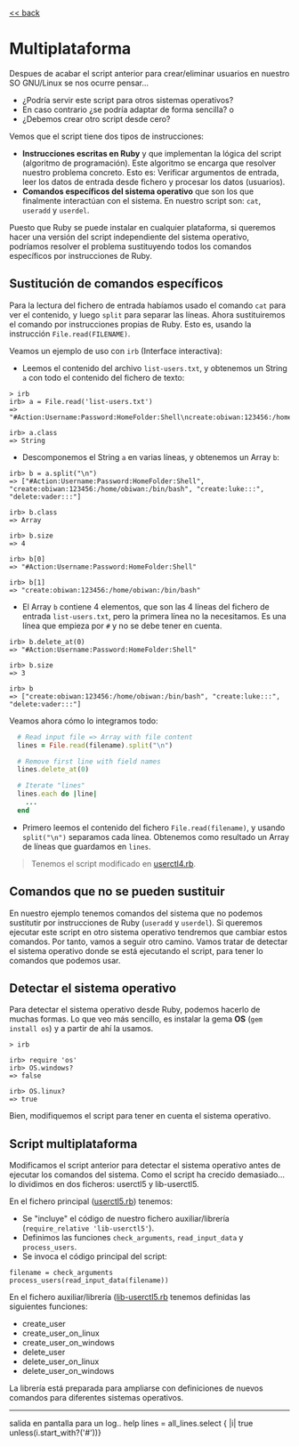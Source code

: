 [<< back](README.md)

# Multiplataforma

Despues de acabar el script anterior para crear/eliminar usuarios en nuestro SO GNU/Linux se nos ocurre pensar...
* ¿Podría servir este script para otros sistemas operativos?
* En caso contrario ¿se podría adaptar de forma sencilla? o
* ¿Debemos crear otro script desde cero?

Vemos que el script tiene dos tipos de instrucciones:
* **Instrucciones escritas en Ruby** y que implementan la lógica del script (algoritmo de programación). Este algoritmo se encarga que resolver nuestro problema concreto. Esto es: Verificar argumentos de entrada, leer los datos de entrada desde fichero y procesar los datos (usuarios).
* **Comandos específicos del sistema operativo** que son los que finalmente interactúan con el sistema. En nuestro script son: `cat`, `useradd` y `userdel`.

Puesto que Ruby se puede instalar en cualquier plataforma, si queremos hacer una versión del script independiente del sistema operativo, podríamos resolver el problema sustituyendo todos los comandos específicos por instrucciones de Ruby.

## Sustitución de comandos específicos

Para la lectura del fichero de entrada habíamos usado el comando `cat` para ver el contenido, y luego `split` para separar las líneas. Ahora sustituiremos el comando por instrucciones propias de Ruby. Esto es, usando la instrucción `File.read(FILENAME)`.

Veamos un ejemplo de uso con `irb` (Interface interactiva):
* Leemos el contenido del archivo `list-users.txt`, y obtenemos un String `a` con todo el contenido del fichero de texto:
```
> irb
irb> a = File.read('list-users.txt')
=> "#Action:Username:Password:HomeFolder:Shell\ncreate:obiwan:123456:/home/obiwan:/bin/bash\ncreate:luke:::\ndelete:vader:::\n"

irb> a.class
=> String
```
* Descomponemos el String `a` en varias líneas, y obtenemos un Array `b`:
```
irb> b = a.split("\n")
=> ["#Action:Username:Password:HomeFolder:Shell", "create:obiwan:123456:/home/obiwan:/bin/bash", "create:luke:::", "delete:vader:::"]

irb> b.class
=> Array

irb> b.size
=> 4

irb> b[0]
=> "#Action:Username:Password:HomeFolder:Shell"

irb> b[1]
=> "create:obiwan:123456:/home/obiwan:/bin/bash"
```
* El Array `b` contiene 4 elementos, que son las 4 líneas del fichero de entrada `list-users.txt`, pero la primera línea no la necesitamos. Es una línea que empieza por `#` y no se debe tener en cuenta.
```
irb> b.delete_at(0)
=> "#Action:Username:Password:HomeFolder:Shell"

irb> b.size
=> 3

irb> b
=> ["create:obiwan:123456:/home/obiwan:/bin/bash", "create:luke:::", "delete:vader:::"]
```

Veamos ahora cómo lo integramos todo:

```ruby
  # Read input file => Array with file content
  lines = File.read(filename).split("\n")

  # Remove first line with field names
  lines.delete_at(0)

  # Iterate "lines"
  lines.each do |line|
    ...
  end
```

* Primero leemos el contenido del fichero `File.read(filename)`, y usando `split("\n")` separamos cada línea. Obtenemos como resultado un Array de líneas que guardamos en `lines`.

> Tenemos el script modificado en [userctl4.rb](example/userctl4.rb).

## Comandos que no se pueden sustituir

En nuestro ejemplo tenemos comandos del sistema que no podemos sustitutir por instrucciones de Ruby (`useradd` y `userdel`). Si queremos ejecutar este script en otro sistema operativo tendremos que cambiar estos comandos. Por tanto, vamos a seguir otro camino. Vamos tratar de detectar el sistema operativo donde se está ejecutando el script, para tener lo comandos que podemos usar.

## Detectar el sistema operativo

Para detectar el sistema operativo desde Ruby, podemos hacerlo de muchas formas. Lo que veo más sencillo, es instalar la gema **OS** (`gem install os`) y a partir de ahí la usamos.

```
> irb

irb> require 'os'
irb> OS.windows?
=> false

irb> OS.linux?
=> true
```

Bien, modifiquemos el script para tener en cuenta el sistema operativo.

## Script multiplataforma

Modificamos el script anterior para detectar el sistema operativo antes de ejecutar los comandos del sistema. Como el script ha crecido demasiado... lo dividimos en dos ficheros: userctl5 y lib-userctl5.

En el fichero principal ([userctl5.rb](example/usertcl5.rb)) tenemos:
* Se "incluye" el código de nuestro fichero auxiliar/librería (`require_relative 'lib-userctl5'`).
* Definimos las funciones `check_arguments`, `read_input_data` y `process_users`.
* Se invoca el código principal del script:
```
filename = check_arguments
process_users(read_input_data(filename))
```

En el fichero auxiliar/librería ([lib-userctl5.rb](example/lib-usertcl5.rb) tenemos definidas las siguientes funciones:
* create_user
* create_user_on_linux
* create_user_on_windows
* delete_user
* delete_user_on_linux
* delete_user_on_windows

La librería está preparada para ampliarse con definiciones de nuevos comandos para diferentes sistemas operativos.

---

salida en pantalla para un log..
help
lines = all_lines.select { |i| true unless(i.start_with?('#'))}
